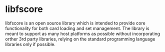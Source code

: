 # libfscore

libfscore is an open source library which is intended to provide core 
functionality for both card loading and set management. The library is meant 
to support as many host platforms as possible without incorporating orther 
3rd party libraries, relying on the standard programming language libraries 
only if possible.
